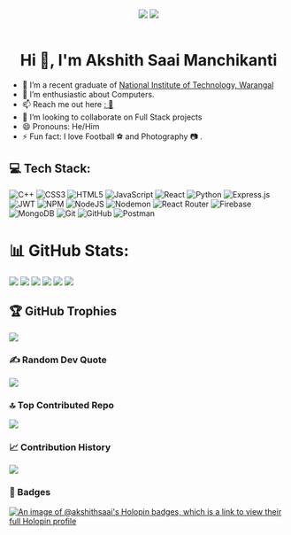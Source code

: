 <!--- -- Visitor Badge + Links ----------------------------------------------------------------------------------------------------------------------------- -->
<!--- ------------------------------------------------------------------------------------------------------------------------------------------------------ -->

<div align="center">
  <!-- <img src="https://api.visitorbadge.io/api/visitors?path=https%3A%2F%2Fgithub.com%2FAkshithsaai%2FAkshithsaai&label=VISITORS&labelColor=%23000&countColor=%230A0209" /> -->
  <br><br>
  <a href="https://www.linkedin.com/in/akshith-manchikanti-b35a9b209/"><img src="https://img.shields.io/badge/LinkedIn-d5d5d5?style=for-the-badge&logo=linkedin&logoColor=0A0209"/></a>
  <a href="mailto:akshithsaaimanchikanti@gmail.com"><img src="https://img.shields.io/badge/Gmail-d5d5d5?style=for-the-badge&logo=gmail&logoColor=0A0209" /></a>

</div>
<br>

<!--- ------------------------------------------------------------------------------------------------------------------------------------------------------ -->

<h1 align="center">Hi 👋, I'm Akshith Saai Manchikanti</h1> 

- 🌱 I’m a recent graduate of <a href="https://nitw.ac.in/">National Institute of Technology, Warangal</a>
- 👯 I’m enthusiastic about Computers.
- 📫 Reach me out here <a href = "mailto: akshithsaaimanchikanti@gmail.com">: 📧</a>
- 👯 I’m looking to collaborate on Full Stack projects
- 😄 Pronouns: He/Him
- ⚡ Fun fact: I love Football ⚽ and Photography 📷 .



## 💻 Tech Stack:

 ![C++](https://img.shields.io/badge/c++-%2300599C.svg?style=for-the-badge&logo=c%2B%2B&logoColor=white) ![CSS3](https://img.shields.io/badge/css3-%231572B6.svg?style=for-the-badge&logo=css3&logoColor=white)  ![HTML5](https://img.shields.io/badge/html5-%23E34F26.svg?style=for-the-badge&logo=html5&logoColor=white) ![JavaScript](https://img.shields.io/badge/javascript-%23323330.svg?style=for-the-badge&logo=javascript&logoColor=%23F7DF1E)
 ![React](https://img.shields.io/badge/react-%2320232a.svg?style=for-the-badge&logo=react&logoColor=%2361DAFB) ![Python](https://img.shields.io/badge/python-3670A0?style=for-the-badge&logo=python&logoColor=ffdd54)    ![Express.js](https://img.shields.io/badge/express.js-%23404d59.svg?style=for-the-badge&logo=express&logoColor=%2361DAFB)  ![JWT](https://img.shields.io/badge/JWT-black?style=for-the-badge&logo=JSON%20web%20tokens)  ![NPM](https://img.shields.io/badge/NPM-%23CB3837.svg?style=for-the-badge&logo=npm&logoColor=white)  ![NodeJS](https://img.shields.io/badge/node.js-6DA55F?style=for-the-badge&logo=node.js&logoColor=white) ![Nodemon](https://img.shields.io/badge/NODEMON-%23323330.svg?style=for-the-badge&logo=nodemon&logoColor=%BBDEAD) 
 ![React Router](https://img.shields.io/badge/React_Router-CA4245?style=for-the-badge&logo=react-router&logoColor=white) 
 ![Firebase](https://img.shields.io/badge/firebase-a08021?style=for-the-badge&logo=firebase&logoColor=ffcd34) ![MongoDB](https://img.shields.io/badge/MongoDB-%234ea94b.svg?style=for-the-badge&logo=mongodb&logoColor=white) ![Git](https://img.shields.io/badge/git-%23F05033.svg?style=for-the-badge&logo=git&logoColor=white) ![GitHub](https://img.shields.io/badge/github-%23121011.svg?style=for-the-badge&logo=github&logoColor=white) ![Postman](https://img.shields.io/badge/Postman-FF6C37?style=for-the-badge&logo=postman&logoColor=white)
 
 # 📊 GitHub Stats:

![](https://github-readme-stats.vercel.app/api?username=Akshithsaai&theme=blue-green&hide_border=true&include_all_commits=false&count_private=true)
![](https://github-readme-stats.vercel.app/api/top-langs/?username=Akshithsaai&theme=blue-green&hide_border=true&include_all_commits=false&count_private=true&layout=compact)
![](https://github-readme-streak-stats.herokuapp.com/?user=Akshithsaai&theme=blue-green&hide_border=true)
![](http://github-profile-summary-cards.vercel.app/api/cards/repos-per-language?username=Akshithsaai&theme=blue_green)
![](http://github-profile-summary-cards.vercel.app/api/cards/most-commit-language?username=Akshithsaai&theme=blue_green)
![](http://github-profile-summary-cards.vercel.app/api/cards/productive-time?username=Akshithsaai&theme=blue_green&utcOffset=5.3)
<br/>

## 🏆 GitHub Trophies

![](https://github-profile-trophy.vercel.app/?username=Akshithsaai&theme=shadow_blue&no-frame=false&no-bg=true&margin-w=4) 

### ✍️ Random Dev Quote

![](https://quotes-github-readme.vercel.app/api?type=horizontal&theme=radical)

### 🔝 Top Contributed Repo

![](https://github-contributor-stats.vercel.app/api?username=AkshithSaai&limit=5&theme=dark&combine_all_yearly_contributions=true)

### 📈 Contribution History 

![](https://github-readme-activity-graph.vercel.app/graph?username=Akshithsaai&theme=merko)

### 🏅 Badges

[![An image of @akshithsaai's Holopin badges, which is a link to view their full Holopin profile](https://holopin.me/akshithsaai)](https://holopin.io/@akshithsaai)
